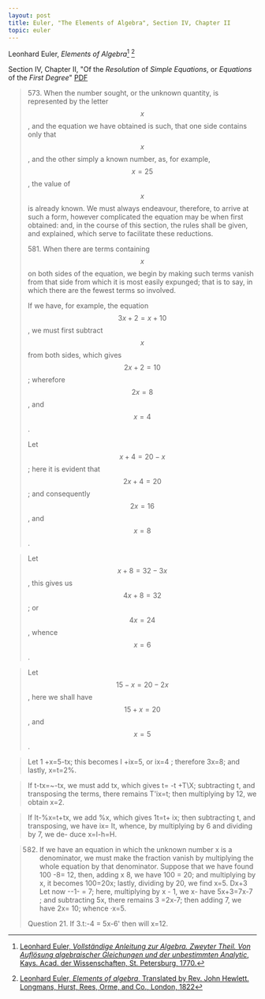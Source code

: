 ```yaml
---
layout: post
title: Euler, "The Elements of Algebra", Section IV, Chapter II
topic: euler
---
```


Leonhard Euler, *Elements of Algebra*[^1] [^2]

[^1]: [Leonhard Euler, *Vollständige Anleitung zur Algebra. Zweyter Theil. Von Auflösung algebraischer Gleichungen und der unbestimmten Analytic*, Kays. Acad. der Wissenschaften, St. Petersburg, 1770.](http://www.nbn-resolving.org/urn/resolver.pl?urn=urn:nbn:de:kobv:b4-200905197591)

[^2]: [Leonhard Euler, *Elements of algebra*, Translated by Rev. John Hewlett. Longmans, Hurst, Rees, Orme, and Co., London, 1822](https://archive.org/details/elementsofalgebr00euleuoft/)

Section IV, Chapter II, "Of the *Resolution* of *Simple Equations*, or *Equations* of the *First Degree*" [PDF](/assets/euler/chapII.pdf)

> 573\. When the number sought, or the unknown quantity,
> is represented by the letter $$x$$, and the equation we have
> obtained is such, that one side contains only that $$x$$, and the
> other simply a known number, as, for example, $$x=25$$, the
> value of $$x$$ is already known. We must always endeavour,
> therefore, to arrive at such a form, however complicated
> the equation may be when first obtained: and, in the
> course of this section, the rules shall be given, and
> explained, which serve to facilitate these reductions.
>
> 581\. When there are terms containing $$x$$ on both sides
of the equation, we begin by making such terms vanish
from that side from which it is most easily expunged; that
is to say, in which there are the fewest terms so involved.
>
> If we have, for example, the equation $$3x+2=x+ 10$$,
> we must first subtract $$x$$ from both sides, which gives
> $$2x+2= 10$$; wherefore $$2x=8$$, and $$x=4$$. 
>
> Let $$x + 4 = 20 - x$$; here it is evident that
$$2x + 4 = 20$$; and consequently $$2x= 16$$, and $$x=8$$.

> Let $$x+8=32-3x$$, this gives us $$4x+8=32$$; or $$4x=24$$,
> whence $$x=6$$.

> Let $$15-x=20-2x$$, here we shall have
> $$15 +x=20$$, and $$x=5$$.

> Let 1 +x=5-tx; this becomes I +ix=5, or ix=4 ;
> therefore 3x=8; and lastly, x=t=2%.

> If t-tx=~-tx,
> we must add tx, which gives t=
> -t +T\X; subtracting t, and transposing the terms, there
> remains T'ix=t; then multiplying by 12, we obtain x=2.

> If It-%x=t+tx, we add %x, which gives 1t=t+
> ix; then subtracting t, and transposing, we have ix= It,
> whence, by multiplying by 6 and dividing by 7, we de-
> duce x=I-h=H.

> 582. If we have an equation in which the unknown
> number x is a denominator, we must make the fraction vanish
> by multiplying the whole equation by that denominator.
> Suppose that we have found 100 -8= 12, then, adding
> x
> 8, we have 100 = 20; and multiplying by x, it becomes
> 100=20x; lastly, dividing by 20, we find x=5.
> Dx+3
> Let now --1- = 7; here, multiplying by x -
> 1, we
> x-
> have 5x+3=7x-7 ; and subtracting 5x, there remains
> 3 =2x-7; then adding 7, we have 2x= 10; whence
> ·x=5.
>
> Question 21. If 3.t:-4 = 5x-6' then will x=12.

